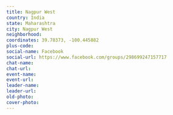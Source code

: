 ```yaml
---
title: Nagpur West
country: India
state: Maharashtra
city: Nagpur West
neighborhood: 
coordinates: 39.78373, -100.445882
plus-code:
social-name: Facebook
social-url: https://www.facebook.com/groups/298699247157717
chat-name:
chat-url:
event-name:
event-url:
leader-name:
leader-url:
old-photo: 
cover-photo:
---
```

